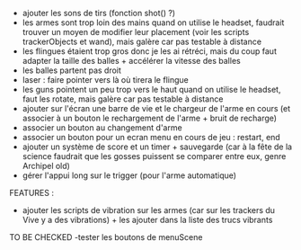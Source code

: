 - ajouter les sons de tirs (fonction shot() ?)
- les armes sont trop loin des mains quand on utilise le headset, faudrait trouver un moyen de modifier leur placement (voir les scripts trackerObjects et wand), mais galère car pas testable à distance
- les flingues étaient trop gros donc je les ai rétréci, mais du coup faut adapter la taille des balles + accélérer la vitesse des balles
- les balles partent pas droit
- laser : faire pointer vers là où tirera le flingue
- les guns pointent un peu trop vers le haut quand on utilise le headset, faut les rotate, mais galère car pas testable à distance
- ajouter sur l'écran une barre de vie et le chargeur de l'arme en cours (et associer à un bouton le rechargement de l'arme + bruit de recharge)
- associer un bouton au changement d'arme
- associer un bouton pour un ecran menu en cours de jeu : restart, end
- ajouter un système de score et un timer + sauvegarde (car à la fête de la science faudrait que les gosses puissent se comparer entre eux, genre Archipel old)
- gérer l'appui long sur le trigger (pour l'arme automatique)

FEATURES :
- ajouter les scripts de vibration sur les armes (car sur les trackers du Vive y a des vibrations) + les ajouter dans la liste des trucs vibrants

TO BE CHECKED
-tester les boutons de menuScene
